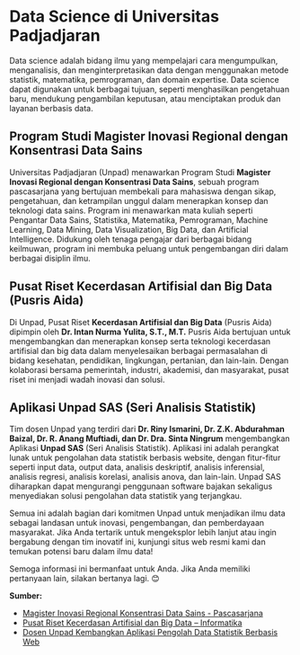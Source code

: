 # Data Science di Universitas Padjadjaran

Data science adalah bidang ilmu yang mempelajari cara mengumpulkan, menganalisis, dan menginterpretasikan data dengan menggunakan metode statistik, matematika, pemrograman, dan domain expertise. Data science dapat digunakan untuk berbagai tujuan, seperti menghasilkan pengetahuan baru, mendukung pengambilan keputusan, atau menciptakan produk dan layanan berbasis data.

## Program Studi Magister Inovasi Regional dengan Konsentrasi Data Sains

Universitas Padjadjaran (Unpad) menawarkan Program Studi **Magister Inovasi Regional dengan Konsentrasi Data Sains**, sebuah program pascasarjana yang bertujuan membekali para mahasiswa dengan sikap, pengetahuan, dan ketrampilan unggul dalam menerapkan konsep dan teknologi data sains. Program ini menawarkan mata kuliah seperti Pengantar Data Sains, Statistika, Matematika, Pemrograman, Machine Learning, Data Mining, Data Visualization, Big Data, dan Artificial Intelligence. Didukung oleh tenaga pengajar dari berbagai bidang keilmuwan, program ini membuka peluang untuk pengembangan diri dalam berbagai disiplin ilmu.

## Pusat Riset Kecerdasan Artifisial dan Big Data (Pusris Aida)

Di Unpad, Pusat Riset **Kecerdasan Artifisial dan Big Data** (Pusris Aida) dipimpin oleh **Dr. Intan Nurma Yulita, S.T., M.T.** Pusris Aida bertujuan untuk mengembangkan dan menerapkan konsep serta teknologi kecerdasan artifisial dan big data dalam menyelesaikan berbagai permasalahan di bidang kesehatan, pendidikan, lingkungan, pertanian, dan lain-lain. Dengan kolaborasi bersama pemerintah, industri, akademisi, dan masyarakat, pusat riset ini menjadi wadah inovasi dan solusi.

## Aplikasi Unpad SAS (Seri Analisis Statistik)

Tim dosen Unpad yang terdiri dari **Dr. Riny Ismarini, Dr. Z.K. Abdurahman Baizal, Dr. R. Anang Muftiadi, dan Dr. Dra. Sinta Ningrum** mengembangkan Aplikasi **Unpad SAS** (Seri Analisis Statistik). Aplikasi ini adalah perangkat lunak untuk pengolahan data statistik berbasis website, dengan fitur-fitur seperti input data, output data, analisis deskriptif, analisis inferensial, analisis regresi, analisis korelasi, analisis anova, dan lain-lain. Unpad SAS diharapkan dapat mengurangi penggunaan software bajakan sekaligus menyediakan solusi pengolahan data statistik yang terjangkau.

Semua ini adalah bagian dari komitmen Unpad untuk menjadikan ilmu data sebagai landasan untuk inovasi, pengembangan, dan pemberdayaan masyarakat. Jika Anda tertarik untuk mengeksplor lebih lanjut atau ingin bergabung dengan tim inovatif ini, kunjungi situs web resmi kami dan temukan potensi baru dalam ilmu data!

Semoga informasi ini bermanfaat untuk Anda. Jika Anda memiliki pertanyaan lain, silakan bertanya lagi. 😊

**Sumber:**
- [Magister Inovasi Regional Konsentrasi Data Sains - Pascasarjana](https://pasca.unpad.ac.id/program-magister-hybrid-project-based-learning/magister-inovasi-regional-konsentrasi-data-sains/)
- [Pusat Riset Kecerdasan Artifisial dan Big Data – Informatika](https://informatika.unpad.ac.id/pusat-riset-kecerdasan-artifisial-dan-big-data/)
- [Dosen Unpad Kembangkan Aplikasi Pengolah Data Statistik Berbasis Web](https://www.unpad.ac.id/2022/04/dosen-unpad-kembangkan-aplikasi-pengolah-data-statistik-berbasis-web/)
